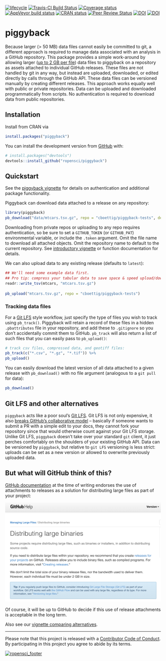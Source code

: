 
<!-- README.md is generated from README.Rmd. Please edit that file -->

[![lifecycle](https://img.shields.io/badge/lifecycle-stable-green.svg)](https://www.tidyverse.org/lifecycle/#stable)
[![Travis-CI Build
Status](https://travis-ci.org/ropensci/piggyback.svg?branch=master)](https://travis-ci.org/ropensci/piggyback)
[![Coverage
status](https://codecov.io/gh/ropensci/piggyback/branch/master/graph/badge.svg)](https://codecov.io/github/ropensci/piggyback?branch=master)
[![AppVeyor build
status](https://ci.appveyor.com/api/projects/status/github/cboettig/piggyback?branch=master&svg=true)](https://ci.appveyor.com/project/cboettig/piggyback)
[![CRAN
status](https://www.r-pkg.org/badges/version/piggyback)](https://cran.r-project.org/package=piggyback)
[![Peer Review
Status](https://badges.ropensci.org/220_status.svg)](https://github.com/ropensci/onboarding/issues/220)
[![DOI](https://zenodo.org/badge/132979724.svg)](https://zenodo.org/badge/latestdoi/132979724)
[![DOI](http://joss.theoj.org/papers/10.21105/joss.00971/status.svg)](https://doi.org/10.21105/joss.00971)

# piggyback

Because larger (\> 50 MB) data files cannot easily be committed to git,
a different approach is required to manage data associated with an
analysis in a GitHub repository. This package provides a simple
work-around by allowing larger ([up to 2 GB per
file](https://help.github.com/articles/distributing-large-binaries/))
data files to piggyback on a repository as assets attached to individual
GitHub releases. These files are not handled by git in any way, but
instead are uploaded, downloaded, or edited directly by calls through
the GitHub API. These data files can be versioned manually by creating
different releases. This approach works equally well with public or
private repositories. Data can be uploaded and downloaded
programmatically from scripts. No authentication is required to download
data from public repositories.

## Installation

Install from CRAN via

``` r
install.packages("piggyback")
```

You can install the development version from
[GitHub](https://github.com/) with:

``` r
# install.packages("devtools")
devtools::install_github("ropensci/piggyback")
```

## Quickstart

See the [piggyback
vignette](https://ropensci.github.io/piggyback/articles/intro.html) for
details on authentication and additional package functionality.

Piggyback can download data attached to a release on any repository:

``` r
library(piggyback)
pb_download("data/mtcars.tsv.gz", repo = "cboettig/piggyback-tests", dest = tempdir())
```

Downloading from private repos or uploading to any repo requires
authentication, so be sure to set a `GITHUB_TOKEN` (or `GITHUB_PAT`)
environmental variable, or include the `.token` argument. Omit the file
name to download all attached objects. Omit the repository name to
default to the current repository. See [introductory
vignette](https://ropensci.github.io/piggyback/articles/intro.html) or
function documentation for details.

We can also upload data to any existing release (defaults to `latest`):

``` r
## We'll need some example data first.
## Pro tip: compress your tabular data to save space & speed upload/downloads
readr::write_tsv(mtcars, "mtcars.tsv.gz")

pb_upload("mtcars.tsv.gz", repo = "cboettig/piggyback-tests")
```

### Tracking data files

For a [Git LFS](https://git-lfs.github.com/) style workflow, just
specify the type of files you wish to track using `pb_track()`.
Piggyback will retain a record of these files in a hidden
`.pbattributes` file in your repository, and add these to `.gitignore`
so you don’t accidentally commit them to GitHub. `pb_track` will also
return a list of such files that you can easily pass to `pb_upload()`:

``` r
# track csv files, compressed data, and geotiff files:
pb_track(c("*.csv", "*.gz", "*.tif")) %>%
pb_upload()
```

You can easily download the latest version of all data attached to a
given release with `pb_download()` with no file argument (analogous to a
`git pull` for data):

``` r
pb_download()
```

## Git LFS and other alternatives

`piggyback` acts like a poor soul’s [Git
LFS](https://git-lfs.github.com/). Git LFS is not only expensive, it
also [breaks GitHub’s collaborative
model](https://medium.com/@megastep/github-s-large-file-storage-is-no-panacea-for-open-source-quite-the-opposite-12c0e16a9a91)
– basically if someone wants to submit a PR with a simple edit to your
docs, they cannot fork your repository since that would otherwise count
against your Git LFS storage. Unlike Git LFS, `piggyback` doesn’t take
over your standard `git` client, it just perches comfortably on the
shoulders of your existing GitHub API. Data can be versioned by
`piggyback`, but relative to `git LFS` versioning is less strict:
uploads can be set as a new version or allowed to overwrite previously
uploaded data.

## But what will GitHub think of this?

[GitHub
documentation](https://help.github.com/articles/distributing-large-binaries/)
at the time of writing endorses the use of attachments to releases as a
solution for distributing large files as part of your project:

![](man/figures/github-policy.png)

Of course, it will be up to GitHub to decide if this use of release
attachments is acceptable in the long term.

<!--
 When GitHub first came online, it was questioned whether committing binary objects and data to GitHub was acceptable or an abuse of a *source code* repository.  GitHub has since clearly embraced a inclusive notion of "repository" for containing far more than pure source.  I believe attaching data that is essential to replicating an analysis and within the 2 GB file limits enforced by GitHub to be in the same spirit of this inclusive notion, but GitHub may decide otherwise. 
 -->

Also see our [vignette comparing
alternatives](https://ropensci.github.io/piggyback/articles/alternatives.html).

-----

Please note that this project is released with a [Contributor Code of
Conduct](CODE_OF_CONDUCT.md). By participating in this project you agree
to abide by its
terms.

[![ropensci\_footer](https://ropensci.org/public_images/ropensci_footer.png)](https://ropensci.org)
